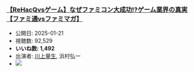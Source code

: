 ### [【ReHacQvsゲーム】なぜファミコン大成功!?ゲーム業界の真実【ファミ通vsファミマガ】](https://www.youtube.com/watch?v=cnbQYbSyvHc)
-   公開日: 2025-01-21
-   視聴数: 92,529
-   **いいね数: 1,492**
-   出演者: [川上量生](/rehacq_fan/people/川上量生 "wikilink"), 浜村弘一
- [![](https://img.youtube.com/vi/cnbQYbSyvHc/hqdefault.jpg)](https://www.youtube.com/watch?v=cnbQYbSyvHc)
